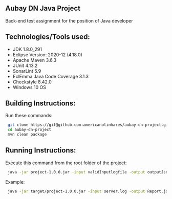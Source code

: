 ## Aubay DN Java Project

Back-end test assignment for the position of Java developer

## Technologies/Tools used:

* JDK 1.8.0_291
* Eclipse Version: 2020-12 (4.18.0)
* Apache Maven 3.6.3
* JUnit 4.13.2
* SonarLint 5.9
* EclEmma Java Code Coverage 3.1.3
* Checkstyle 8.42.0
* Windows 10 OS

## Building Instructions:

Run these commands:
```sh
 git clone https://git@github.com:americanolinhares/aubay-dn-project.git
 cd aubay-dn-project
 mvn clean package
```

## Running Instructions:

Execute this command from the root folder of the project:
```sh
 java -jar project-1.0.0.jar -input validInputlogfile -output outputJsonFileName
```
Example:
```sh
 java -jar target/project-1.0.0.jar -input server.log -output Report.json
```